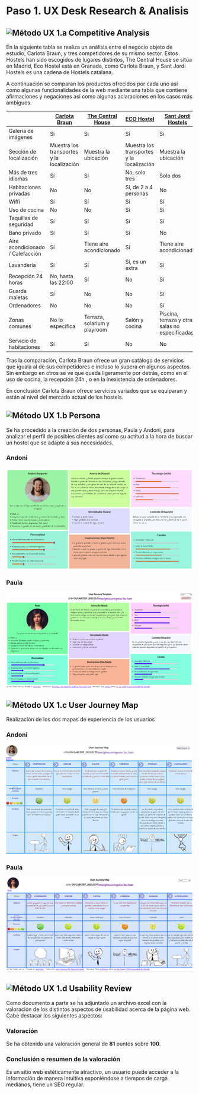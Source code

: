 
# Paso 1. UX Desk Research & Analisis 

![Método UX](../img/Competitive.png) 1.a Competitive Analysis
-----

En la siguiente tabla se realiza un análisis entre el negocio objeto de estudio, Carlota Braun, y tres competidores de su mismo sector. Estos Hostels han sido escogidos de lugares distintos, The Central House se sitúa en Madrid, Eco Hostel está en Granada, como Carlota Braun, y Sant Jordi Hostels es una cadena de Hostels catalana.

A continuación se comparan los productos ofrecidos por cada uno así como algunas funcionalidades de la web mediante una tabla que contiene afirmaciones y negaciones así como algunas aclaraciones en los casos más ambiguos.

|  	 | [Carlota Braun](https://www.hostel-granada.es/)     | [The Central House](https://thecentralhousehostels.com/madrid-lavapies/)   |  [ECO Hostel](http://www.ecohostel.es/)    | [Sant Jordi Hostels](https://www.santjordihostels.com/es/sant-jordi-hostel-rock-palace/) |
| ------------- | -------- | ----------- | ----------- | -----------  | 
| Galería de imágenes | Si | Si | Si | Si |
| Sección de localización | Muestra los transportes y la localización | Muestra la ubicación | Muestra los transportes y la localización | Muestra la ubicación |
| Más de tres idiomas | Sí | Sí | No, solo tres | Solo dos |
| Habitaciones privadas | No | No | Sí, de 2 a 4 personas | No |
| Wiffi | Sí | Sí | Sí | Sí |
| Uso de cocina | No | No | Sí | Sí |
| Taquillas de seguridad | Sí | Sí | Sí | Sí |
| Baño privado | Sí | Sí | Sí | No |
| Aire acondicionado / Calefacción | Sí | Tiene aire acondicionado | Sí | Tiene aire acondicionado |
| Lavandería | Sí | Sí | Sí, es un extra | Sí |
| Recepción 24 horas | No, hasta las 22:00 | Sí | No | Sí |
| Guarda maletas | Sí | No | No | Sí |
| Ordenadores | No | No | No | Sí |
| Zonas comunes | No lo especifica | Terraza, solarium y playroom | Salón y cocina | Piscina, terraza y otras salas no especificadas |
| Servicio de habitaciones | Sí | Sí | No | No |

Tras la comparación, Carlota Braun ofrece un gran catálogo de servicios que iguala al de sus competidores e incluso lo supera en algunos aspectos.  Sin embargo en otros se ve que queda ligeramente por detrás, como en el uso de cocina, la recepción 24h , o en la inexistencia de ordenadores.

En conclusión Carlota Braun ofrece servicios variados que se equiparan y están al nivel del mercado actual de los hostels.


![Método UX](../img/Persona.png) 1.b Persona
-----

Se ha procedido a la creación de dos personas, Paula y Andoni, para analizar el perfil de posibles clientes así como su actitud a la hora de buscar un hostel que se adapte a sus necesidades.

### Andoni

![Método UX](../img/andoni.png)

### Paula

![Método UX](../img/paula.png)

![Método UX](../img/JourneyMap.png) 1.c User Journey Map
----

Realización de los dos mapas de experiencia de los usuarios

### Andoni

![Método UX](../img/andoniJourney.png)

### Paula

![Método UX](../img/paulaJourney.png)

![Método UX](../img/usabilityReview.png) 1.d Usability Review
----

Como documento a parte se ha adjuntado un archivo excel con la valoración de los distintos aspectos de usabilidad acerca de la página web. Cabe destacar los siguientes aspectos:

### Valoración 

Se ha obtenido una valoración general de **81** puntos sobre **100**.

### Conclusión o resumen de la valoración

Es un sitio web estéticamente atractivo, un usuario puede acceder a la información de manera intuitiva exponiéndose a tiempos de carga medianos, tiene un SEO regular.

